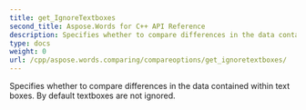 ```yaml
---
title: get_IgnoreTextboxes
second_title: Aspose.Words for C++ API Reference
description: Specifies whether to compare differences in the data contained within text boxes. By default textboxes are not ignored. 
type: docs
weight: 0
url: /cpp/aspose.words.comparing/compareoptions/get_ignoretextboxes/
---
```


Specifies whether to compare differences in the data contained within text boxes. By default textboxes are not ignored. 

